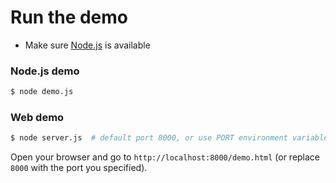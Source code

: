 # Run the demo

- Make sure [Node.js](https://nodejs.org/en/) is available


### Node.js demo

```bash
$ node demo.js
```


### Web demo

```bash
$ node server.js  # default port 8000, or use PORT environment variable to specify a different port.
```

Open your browser and go to `http://localhost:8000/demo.html` (or replace `8000` with the port you specified).

